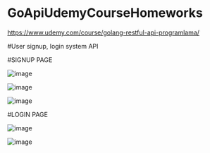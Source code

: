 # GoApiUdemyCourseHomeworks
https://www.udemy.com/course/golang-restful-api-programlama/

#User signup, login system API



#SIGNUP PAGE

![image](https://user-images.githubusercontent.com/98224771/170833350-96664308-36b7-40c2-b2dc-f5958d136a2b.png)





![image](https://user-images.githubusercontent.com/98224771/170831753-92e61c4b-109d-41b8-bbcc-6f85158df6a2.png)



![image](https://user-images.githubusercontent.com/98224771/170833382-edef64a5-fa65-4a7b-b1a2-4ff7e6d3ab22.png)




#LOGIN PAGE


    
![image](https://user-images.githubusercontent.com/98224771/170833293-84cddb96-7ac9-413c-a90c-fadfd200f548.png)


![image](https://user-images.githubusercontent.com/98224771/170833321-e947e536-3cad-4523-b7c9-a4b78f29a412.png)

